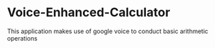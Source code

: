 # Voice-Enhanced-Calculator
This application makes use of google voice to conduct basic arithmetic operations
